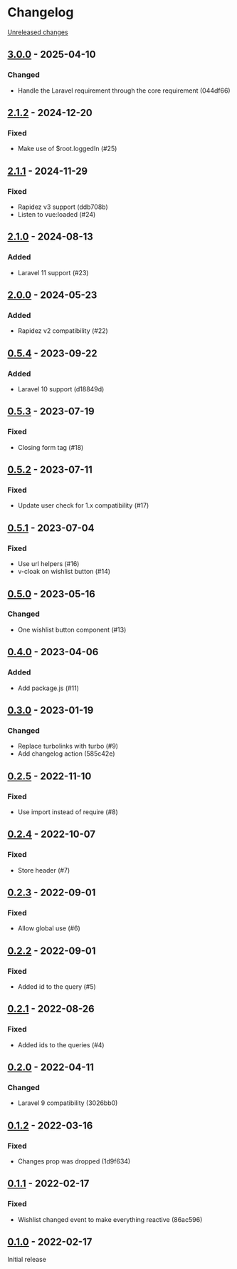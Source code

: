 # Changelog 

[Unreleased changes](https://github.com/rapidez/wishlist/compare/3.0.0...3.0.0)
## [3.0.0](https://github.com/rapidez/wishlist/releases/tag/3.0.0) - 2025-04-10

### Changed

- Handle the Laravel requirement through the core requirement (044df66)

## [2.1.2](https://github.com/rapidez/wishlist/releases/tag/2.1.2) - 2024-12-20

### Fixed

- Make use of $root.loggedIn (#25)

## [2.1.1](https://github.com/rapidez/wishlist/releases/tag/2.1.1) - 2024-11-29

### Fixed

- Rapidez v3 support (ddb708b)
- Listen to vue:loaded (#24)

## [2.1.0](https://github.com/rapidez/wishlist/releases/tag/2.1.0) - 2024-08-13

### Added

- Laravel 11 support (#23)

## [2.0.0](https://github.com/rapidez/wishlist/releases/tag/2.0.0) - 2024-05-23

### Added

- Rapidez v2 compatibility (#22)

## [0.5.4](https://github.com/rapidez/wishlist/releases/tag/0.5.4) - 2023-09-22

### Added

- Laravel 10 support (d18849d)

## [0.5.3](https://github.com/rapidez/wishlist/releases/tag/0.5.3) - 2023-07-19

### Fixed

- Closing form tag (#18)

## [0.5.2](https://github.com/rapidez/wishlist/releases/tag/0.5.2) - 2023-07-11

### Fixed

- Update user check for 1.x compatibility (#17)

## [0.5.1](https://github.com/rapidez/wishlist/releases/tag/0.5.1) - 2023-07-04

### Fixed

- Use url helpers (#16)
- v-cloak on wishlist button (#14)

## [0.5.0](https://github.com/rapidez/wishlist/releases/tag/0.5.0) - 2023-05-16

### Changed

- One wishlist button component (#13)

## [0.4.0](https://github.com/rapidez/wishlist/releases/tag/0.4.0) - 2023-04-06

### Added

- Add package.js (#11)

## [0.3.0](https://github.com/rapidez/wishlist/releases/tag/0.3.0) - 2023-01-19

### Changed

- Replace turbolinks with turbo (#9)
- Add changelog action (585c42e)

## [0.2.5](https://github.com/rapidez/wishlist/releases/tag/0.2.5) - 2022-11-10

### Fixed

- Use import instead of require (#8)

## [0.2.4](https://github.com/rapidez/wishlist/releases/tag/0.2.4) - 2022-10-07

### Fixed

- Store header (#7)

## [0.2.3](https://github.com/rapidez/wishlist/releases/tag/0.2.3) - 2022-09-01

### Fixed

- Allow global use (#6)

## [0.2.2](https://github.com/rapidez/wishlist/releases/tag/0.2.2) - 2022-09-01

### Fixed

- Added id to the query (#5)

## [0.2.1](https://github.com/rapidez/wishlist/releases/tag/0.2.1) - 2022-08-26

### Fixed

- Added ids to the queries (#4)

## [0.2.0](https://github.com/rapidez/wishlist/releases/tag/0.2.0) - 2022-04-11

### Changed

- Laravel 9 compatibility (3026bb0)

## [0.1.2](https://github.com/rapidez/wishlist/releases/tag/0.1.2) - 2022-03-16

### Fixed

- Changes prop was dropped (1d9f634)

## [0.1.1](https://github.com/rapidez/wishlist/releases/tag/0.1.1) - 2022-02-17

### Fixed

- Wishlist changed event to make everything reactive (86ac596)

## [0.1.0](https://github.com/rapidez/wishlist/releases/tag/0.1.0) - 2022-02-17

Initial release

